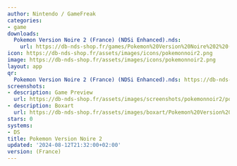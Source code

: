 ```yaml
---
author: Nintendo / GameFreak
categories:
- game
downloads:
  Pokemon Version Noire 2 (France) (NDSi Enhanced).nds:
    url: https://db-nds-shop.fr/games/Pokemon%20Version%20Noire%202%20(France)%20(NDSi%20Enhanced).zip
icon: https://db-nds-shop.fr/assets/images/icons/pokemonnoir2.png
image: https://db-nds-shop.fr/assets/images/icons/pokemonnoir2.png
layout: app
qr:
  Pokemon Version Noire 2 (France) (NDSi Enhanced).nds: https://db-nds-shop.fr/qr/pokemon-version-noire-2-france-ndsi-enhanced-nds.png
screenshots:
- description: Game Preview
  url: https://db-nds-shop.fr/assets/images/screenshots/pokemonnoir2/pokemonnoir2.png
- description: Boxart
  url: https://db-nds-shop.fr/assets/images/boxart/Pokemon%20Version%20Noire%202%20(France)%20(NDSi%20Enhanced).nds.png
stars: 0
systems:
- DS
title: Pokemon Version Noire 2
updated: '2024-08-12T21:32:00+02:00'
version: (France)
---
```

